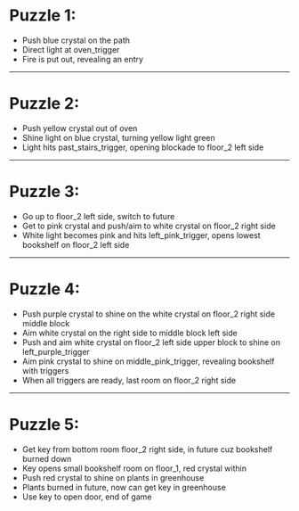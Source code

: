 # Puzzle 1:
- Push blue crystal on the path
- Direct light at oven_trigger
- Fire is put out, revealing an entry

---

# Puzzle 2:
- Push yellow crystal out of oven
- Shine light on blue crystal, turning yellow light green
- Light hits past_stairs_trigger, opening blockade to floor_2 left side

---

# Puzzle 3:
- Go up to floor_2 left side, switch to future
- Get to pink crystal and push/aim to white crystal on floor_2 right side
- White light becomes pink and hits left_pink_trigger, opens lowest bookshelf on floor_2 left side

---

# Puzzle 4:
- Push purple crystal to shine on the white crystal on floor_2 right side middle block
- Aim white crystal on the right side to middle block left side
- Push and aim white crystal on floor_2 left side upper block to shine on left_purple_trigger
- Aim pink crystal to shine on middle_pink_trigger, revealing bookshelf with triggers
- When all triggers are ready, last room on floor_2 right side

---

# Puzzle 5:
- Get key from bottom room floor_2 right side, in future cuz bookshelf burned down
- Key opens small bookshelf room on floor_1, red crystal within
- Push red crystal to shine on plants in greenhouse
- Plants burned in future, now can get key in greenhouse
- Use key to open door, end of game